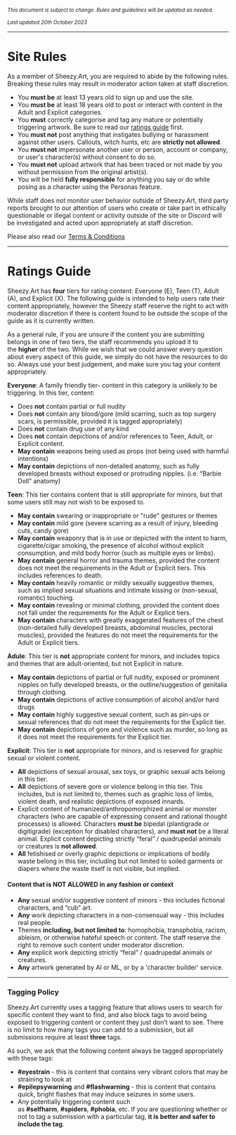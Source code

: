 *<sub>This document is subject to change. Rules and guidelines will be updated as needed.</sub>*

*<sub>Last updated 20th October 2023</sub>*

---

# Site Rules

As a member of Sheezy.Art, you are required to abide by the following rules. Breaking these rules may result in moderator action taken at staff discretion.

- You **must be** at least 13 years old to sign up and use the site.
- You **must be** at least 18 years old to post or interact with content in the Adult and Explicit categories.
- You **must** correctly categorise and tag any mature or potentially triggering artwork. Be sure to read our [ratings guide](#ratings-guide) first.
- You **must not** post anything that instigates bullying or harassment against other users. Callouts, witch hunts, etc are **strictly not allowed**.
- You **must not** impersonate another user or person, account or company, or user's character(s) without consent to do so.
- You **must not** upload artwork that has been traced or not made by you without permission from the original artist(s).
- You will be held **fully responsible** for anything you say or do while posing as a character using the Personas feature.

While staff does not monitor user behavior outside of Sheezy.Art, third party reports brought to our attention of users who create or take part in ethically questionable or illegal content or activity outside of the site or Discord will be investigated and acted upon appropriately at staff discretion.

Please also read our [Terms & Conditions](https://sheezy.art/page/terms)

---

# Ratings Guide

Sheezy.Art has **four** tiers for rating content: Everyone (E), Teen (T), Adult (A), and Explicit (X). The following guide is intended to help users rate their content appropriately, however the Sheezy staff reserve the right to act with moderator discretion if there is content found to be outside the scope of the guide as it is currently written.

As a general rule, if you are unsure if the content you are submitting belongs in one of two tiers, the staff recommends you upload it to the **higher** of the two. While we wish that we could answer every question about every aspect of this guide, we simply do not have the resources to do so. Always use your best judgement, and make sure you tag your content appropriately.

**Everyone**: A family friendly tier- content in this category is unlikely to be triggering. In this tier, content: 

- Does **not** contain partial or full nudity
- Does **not** contain any blood/gore (mild scarring, such as top surgery scars, is permissible, provided it is tagged appropriately)
- Does **not** contain drug use of any kind
- Does **not** contain depictions of and/or references to Teen, Adult, or Explicit content. 
- **May contain** weapons being used as props (not being used with harmful intentions)
- **May contain** depictions of non-detailed anatomy, such as fully developed breasts without exposed or protruding nipples. (i.e. “Barbie Doll” anatomy)

**Teen**: This tier contains content that is still appropriate for minors, but that some users still may not wish to be exposed to.

- **May contain** swearing or inappropriate or "rude" gestures or themes
- **May contain** mild gore (severe scarring as a result of injury, bleeding cuts, candy gore) 
- **May contain** weaponry that is in use or depicted with the intent to harm, cigarette/cigar smoking, the presence of alcohol without explicit consumption, and mild body horror (such as multiple eyes or limbs). 
- **May contain** general horror and trauma themes, provided the content does not meet the requirements in the Adult or Explicit tiers. This includes references to death.
- **May contain** heavily romantic or mildly sexually suggestive themes, such as implied sexual situations and intimate kissing or (non-sexual, romantic) touching.
- **May contain** revealing or minimal clothing, provided the content does not fall under the requirements for the Adult or Explicit tiers.
- **May contain** characters with greatly exaggerated features of the chest (non-detailed fully developed breasts, abdominal muscles, pectoral muscles), provided the features do not meet the requirements for the Adult or Explicit tiers.

**Adule**: This tier is **not** appropriate content for minors, and includes topics and themes that are adult-oriented, but not Explicit in nature.

- **May contain** depictions of partial or full nudity, exposed or prominent nipples on fully developed breasts, or the outline/suggestion of genitalia through clothing.
- **May contain** depictions of active consumption of alcohol and/or hard drugs
- **May contain** highly suggestive sexual content, such as pin-ups or sexual references that do not meet the requirements for the Explicit tier.
- **May contain** depictions of gore and violence such as murder, so long as it does not meet the requirements for the Explicit tier.

**Explicit**: This tier is **not** appropriate for minors, and is reserved for graphic sexual or violent content.

- **All** depictions of sexual arousal, sex toys, or graphic sexual acts belong in this tier.
- **All** depictions of severe gore or violence belong in this tier. This includes, but is not limited to, themes such as graphic loss of limbs, violent death, and realistic depictions of exposed innards. 
- Explicit content of humanized/anthropomorphized animal or monster characters (who are capable of expressing consent and rational thought processes) is allowed. Characters **must be** bipedal (plantigrade or digitigrade) (exception for disabled characters), and **must not** be a literal animal. Explicit content depicting strictly “feral” / quadrupedal animals or creatures is **not allowed**.
- **All** fetishised or overly graphic depictions or implications of bodily waste belong in this tier, including but not limited to soiled garments or diapers where the waste itself is not visible, but implied.

#### Content that is NOT ALLOWED in any fashion or context

- **Any** sexual and/or suggestive content of minors - this includes fictional characters, and “cub” art.
- **Any** work depicting characters in a non-consensual way - this includes real people. 
- Themes **including, but not limited to**: homophobia, transphobia, racism, ableism, or otherwise hateful speech or content. The staff reserve the right to remove such content under moderator discretion.
- **Any** explicit work depicting strictly “feral” / quadrupedal animals or creatures.
- **Any** artwork generated by AI or ML, or by a 'character builder' service.

---

### Tagging Policy

Sheezy.Art currently uses a tagging feature that allows users to search for specific content they want to find, and also block tags to avoid being exposed to triggering content or content they just don’t want to see. There is no limit to how many tags you can add to a submission, but all submissions require at least **three** tags.

As such, we ask that the following content always be tagged appropriately with these tags:

- **#eyestrain** - this is content that contains very vibrant colors that may be straining to look at
- **#epilepsywarning** and **#flashwarning** - this is content that contains quick, bright flashes that may induce seizures in some users. 
- Any potentially triggering content such as **#selfharm**, **#spiders**, **#phobia**, etc. If you are questioning whether or not to tag a submission with a particular tag, **it is better and safer to include the tag**.
